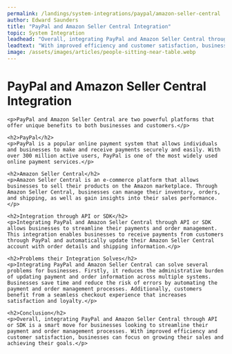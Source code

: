 ```yaml
---
permalink: /landings/system-integrations/paypal/amazon-seller-central
author: Edward Saunders
title: "PayPal and Amazon Seller Central Integration"
topic: System Integration
leadhead: "Overall, integrating PayPal and Amazon Seller Central through API or SDK is a smart move for businesses looking to streamline their payment and order management processes"
leadtext: "With improved efficiency and customer satisfaction, businesses can focus on growing their sales and achieving their goals."
image: /assets/images/articles/people-sitting-near-table.webp
---
```

<div class="arttext">	<h1>PayPal and Amazon Seller Central Integration</h1>

	<p>PayPal and Amazon Seller Central are two powerful platforms that offer unique benefits to both businesses and customers.</p>

	<h2>PayPal</h2>
	<p>PayPal is a popular online payment system that allows individuals and businesses to make and receive payments securely and easily. With over 300 million active users, PayPal is one of the most widely used online payment services.</p>

	<h2>Amazon Seller Central</h2>
	<p>Amazon Seller Central is an e-commerce platform that allows businesses to sell their products on the Amazon marketplace. Through Amazon Seller Central, businesses can manage their inventory, orders, and shipping, as well as gain insights into their sales performance.</p>

	<h2>Integration through API or SDK</h2>
	<p>Integrating PayPal and Amazon Seller Central through API or SDK allows businesses to streamline their payments and order management. This integration enables businesses to receive payments from customers through PayPal and automatically update their Amazon Seller Central account with order details and shipping information.</p>

	<h2>Problems their Integration Solves</h2>
	<p>Integrating PayPal and Amazon Seller Central can solve several problems for businesses. Firstly, it reduces the administrative burden of updating payment and order information across multiple systems. Businesses save time and reduce the risk of errors by automating the payment and order management processes. Additionally, customers benefit from a seamless checkout experience that increases satisfaction and loyalty.</p>

	<h2>Conclusion</h2>
	<p>Overall, integrating PayPal and Amazon Seller Central through API or SDK is a smart move for businesses looking to streamline their payment and order management processes. With improved efficiency and customer satisfaction, businesses can focus on growing their sales and achieving their goals.</p>

</div>
